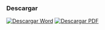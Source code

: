 
### Descargar

<a href="#"><img src="../imagenes/icono-word.png" alt="Descargar Word"></a> <a href="reglamento-interior-parque-ecologico-fundadores.pdf"><img src="../imagenes/icono-pdf.png" alt="Descargar PDF"></a>
